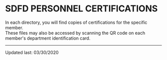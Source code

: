 # SDFD PERSONNEL CERTIFICATIONS

In each directory, you will find copies of certifications for the specific member.  
These files may also be accessed by scanning the QR code on each member's department identification card.

---
Updated last: 03/30/2020

